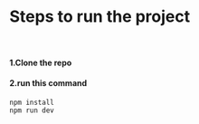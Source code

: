 <h1>Steps to run the project</h1>
<br/>
<h4>1.Clone the repo</h4>
<h4>2.run this command</h4>
<code>npm install</code>
<br/>
<code>npm run dev</code>
